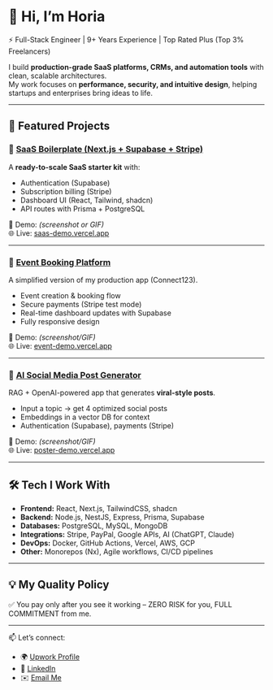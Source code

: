 # 👋 Hi, I’m Horia  
⚡ Full-Stack Engineer | 9+ Years Experience | Top Rated Plus (Top 3% Freelancers)

I build **production-grade SaaS platforms, CRMs, and automation tools** with clean, scalable architectures.  
My work focuses on **performance, security, and intuitive design**, helping startups and enterprises bring ideas to life.

---

## 🚀 Featured Projects

### 🔹 [SaaS Boilerplate (Next.js + Supabase + Stripe)](https://github.com/horia-dev/saas-starter)  
A **ready-to-scale SaaS starter kit** with:  
- Authentication (Supabase)  
- Subscription billing (Stripe)  
- Dashboard UI (React, Tailwind, shadcn)  
- API routes with Prisma + PostgreSQL  

📸 Demo: *(screenshot or GIF)*  
🌐 Live: [saas-demo.vercel.app](#)

---

### 🔹 [Event Booking Platform](https://github.com/horia-dev/event-booking-demo)  
A simplified version of my production app (Connect123).  
- Event creation & booking flow  
- Secure payments (Stripe test mode)  
- Real-time dashboard updates with Supabase  
- Fully responsive design  

📸 Demo: *(screenshot/GIF)*  
🌐 Live: [event-demo.vercel.app](#)

---

### 🔹 [AI Social Media Post Generator](https://github.com/horia-dev/ai-poster)  
RAG + OpenAI-powered app that generates **viral-style posts**.  
- Input a topic → get 4 optimized social posts  
- Embeddings in a vector DB for context  
- Authentication (Supabase), payments (Stripe)  

📸 Demo: *(screenshot/GIF)*  
🌐 Live: [poster-demo.vercel.app](#)

---

## 🛠️ Tech I Work With
- **Frontend:** React, Next.js, TailwindCSS, shadcn  
- **Backend:** Node.js, NestJS, Express, Prisma, Supabase  
- **Databases:** PostgreSQL, MySQL, MongoDB  
- **Integrations:** Stripe, PayPal, Google APIs, AI (ChatGPT, Claude)  
- **DevOps:** Docker, GitHub Actions, Vercel, AWS, GCP  
- **Other:** Monorepos (Nx), Agile workflows, CI/CD pipelines  

---

## 💡 My Quality Policy  
✅ You pay only after you see it working – ZERO RISK for you, FULL COMMITMENT from me.  

---

📫 Let’s connect:  
- 🌍 [Upwork Profile](#)  
- 💼 [LinkedIn](#)  
- ✉️ [Email Me](#)
